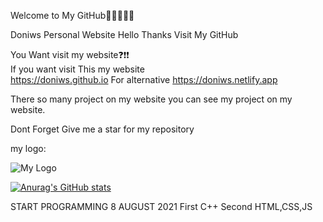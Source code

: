 Welcome to My GitHub👋👋👋👋👋                                           
                                                                           
Doniws Personal Website Hello Thanks Visit My GitHub                       
                                                                           
You Want visit my website❓❗❗                                                                                                       
If you want visit This my website                                                                                
https://doniws.github.io For alternative https://doniws.netlify.app        
                                                                           
There so many project on my website you can see my project on my website.  

Dont Forget Give me a star for my repository

my logo:

![My Logo](https://doniws.netlify.app/images/logoutama.webp)

[![Anurag's GitHub stats](https://github-readme-stats.vercel.app/api?username=Doniws)](https://github.com/Doniws/)

START PROGRAMMING 8 AUGUST 2021
First C++
Second HTML,CSS,JS
